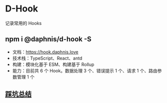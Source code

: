 # D-Hook

记录常用的 Hooks

## npm i @daphnis/d-hook -S

- 文档：https://hook.daphnis.love
- 技术栈：TypeScript、React、antd
- 构建：模块化基于 ESM、构建基于 Rollup
- 能力：目前共 6 个 Hook。数据处理 3 个、错误提示 1 个、请求 1 个、路由参数管理 1 个

## [踩坑总结](./ERRORSUMMARY.md)
